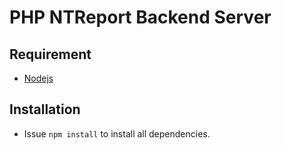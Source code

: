 PHP NTReport Backend Server
===========================

Requirement
-----------

  * [Nodejs](http://nodejs.org/)

Installation
------------

  * Issue `npm install` to install all dependencies.

